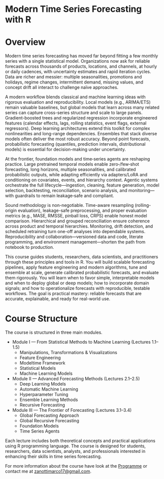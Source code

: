 # Modern Time Series Forecasting with R

# Overview

Modern time series forecasting has moved far beyond fitting a few monthly series with a single statistical model. Organizations now ask for reliable forecasts across thousands of products, locations, and channels, at hourly or daily cadences, with uncertainty estimates and rapid iteration cycles. Data are richer and messier: multiple seasonalities, promotions and holidays, regime changes, intermittent demand, missing values, and concept drift all interact to challenge naïve approaches.

A modern workflow blends classical and machine learning ideas with rigorous evaluation and reproducibility. Local models (e.g., ARIMA/ETS) remain valuable baselines, but global models that learn across many related series can capture cross-series structure and scale to large panels. Gradient-boosted trees and regularized regression incorporate engineered features (calendar effects, lags, rolling statistics, event flags, external regressors). Deep learning architectures extend this toolkit for complex nonlinearities and long-range dependencies. Ensembles that stack diverse models often deliver the most robust accuracy. Beyond point forecasts, probabilistic forecasting (quantiles, prediction intervals, distributional models) is essential for decision-making under uncertainty.

At the frontier, foundation models and time‑series agents are reshaping practice. Large pretrained temporal models enable zero‑/few‑shot forecasting, long horizons, multiple seasonalities, and calibrated probabilistic outputs, while adapting efficiently via adapters/LoRA and conditioning on covariates, events, and hierarchy context. Agentic systems orchestrate the full lifecycle—ingestion, cleaning, feature generation, model selection, backtesting, reconciliation, scenario analysis, and monitoring—with guardrails to remain leakage‑safe and compliant.

Sound methodology is non-negotiable. Time-aware resampling (rolling-origin evaluation), leakage-safe preprocessing, and proper evaluation metrics (e.g., MASE, RMSSE, pinball loss, CRPS) enable honest model comparison. Hierarchical and grouped reconciliation ensure coherence across product and temporal hierarchies. Monitoring, drift detection, and scheduled retraining turn one-off analyses into dependable systems. Reproducibility and collaboration—versioned data and code, literate programming, and environment management—shorten the path from notebook to production.

This course guides students, researchers, data scientists, and practitioners through these principles and tools in R. You will build scalable forecasting pipelines, apply feature engineering and modern algorithms, tune and ensemble at scale, generate calibrated probabilistic forecasts, and evaluate them rigorously. You will learn when to favor simple, interpretable models and when to deploy global or deep models; how to incorporate domain signals; and how to operationalize forecasts with reproducible, testable workflows. The goal is practical mastery: reliable forecasts that are accurate, explainable, and ready for real-world use.

# Course Structure

The course is structured in three main modules.

-   Module I — From Statistical Methods to Machine Learning (Lectures 1.1–1.5)
    -   Manipulations, Transformations & Visualizations
    -   Feature Engineering
    -   Modeltime Framework
    -   Statistical Models
    -   Machine Learning Models
-   Module II — Advanced Forecasting Methods (Lectures 2.1–2.5)
    -   Deep Learning Models
    -   Automatic Machine Learning
    -   Hyperparameter Tuning
    -   Ensemble Learning Methods
    -   Recursive Forecasting
-   Module III — The Frontier of Forecasting (Lectures 3.1–3.4)
    -   Global Forecasting Approach
    -   Global Recursive Forecasting
    -   Foundation Models
    -   Time Series Agents

Each lecture includes both theoretical concepts and practical applications using R programming language. The course is designed for students, researchers, data scientists, analysts, and professionals interested in enhancing their skills in time series forecasting.

For more information about the course have look at the [Programme](https://marcozanotti.github.io/modern-tsf-r/docs/general-info/programme.html) or contact me at [zanottimarco17\@gmail.com](mailto:zanottimarco17@gmail.com).